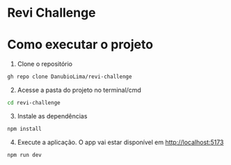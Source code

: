 # Revi Challenge

# Como executar o projeto

1. Clone o repositório

```bash
gh repo clone DanubioLima/revi-challenge
```

2. Acesse a pasta do projeto no terminal/cmd

```bash
cd revi-challenge
```

3. Instale as dependências

```bash
npm install
```

4. Execute a aplicação. O app vai estar disponível em [http://localhost:5173](http://localhost:5173)

```bash
npm run dev
```
